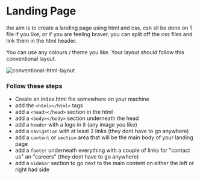 # Landing Page
the aim is to create a landing page using html and css, csn sll be done on 1 file if you like, or if you are feeling braver, you can split off the css files and link them in the html header.

You can use any colours / theme you like.  Your layout should follow this conventional layout.

![conventional-html-layout](https://user-images.githubusercontent.com/8501831/177340780-007f6be7-f5d8-49e9-8616-0f65f57479c2.png)

### Follow these steps
- Create an index.html file somewhere on your machine
- add the `<html></html>` tags
- add a `<head></head>` section in the html
- add a `<body></body>` section underneath the head
- add a `header` with a logo in it (any image you like)
- add a `navigation` with at least 2 links (they dont have to go anywhere)
- add a `content` or `section` area that will be the main body of your landing page
- add a `footer` underneath everything with a couple of links for "contact us" an "careers" (they dont have to go anywhere)
- add a `sidebar` section to go next to the main content on either the left or right had side


